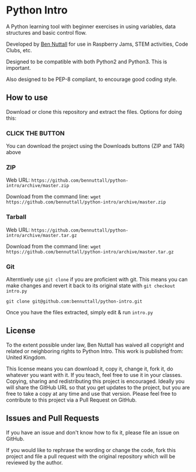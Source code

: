 # Python Intro

A Python learning tool with beginner exercises in using variables, data structures and basic control flow.

Developed by [Ben Nuttall](http://bennuttall.com) for use in Raspberry Jams, STEM activities, Code Clubs, etc.

Designed to be compatible with both Python2 and Python3. This is important.

Also designed to be PEP-8 compliant, to encourage good coding style.

## How to use

Download or clone this repository and extract the files. Options for doing this:

### CLICK THE BUTTON

You can download the project using the Downloads buttons (ZIP and TAR) above

### ZIP

Web URL: ``` https://github.com/bennuttall/python-intro/archive/master.zip ```

Download from the command line: ``` wget https://github.com/bennuttall/python-intro/archive/master.zip ```

### Tarball

Web URL: ``` https://github.com/bennuttall/python-intro/archive/master.tar.gz ```

Download from the command line: ``` wget https://github.com/bennuttall/python-intro/archive/master.tar.gz ```

### Git

Alterntively use ```git clone``` if you are proficient with git. This means you can make changes and revert it back to its original state with ``` git checkout intro.py ```

``` git clone git@github.com:bennuttall/python-intro.git ```

Once you have the files extracted, simply edit & run ```intro.py```

## License

To the extent possible under law, Ben Nuttall has waived all copyright and related or neighboring rights to Python Intro. This work is published from: United Kingdom.

This license means you can download it, copy it, change it, fork it, do whatever you want with it. If you teach, feel free to use it in your classes. Copying, sharing and redistributing this project is encouraged. Ideally you will share the GitHub URL so that you get updates to the project, but you are free to take a copy at any time and use that version. Please feel free to contribute to this project via a Pull Request on GitHub.

## Issues and Pull Requests

If you have an issue and don't know how to fix it, please file an issue on GitHub.

If you would like to rephrase the wording or change the code, fork this project and file a pull request with the original repository which will be reviewed by the author.
